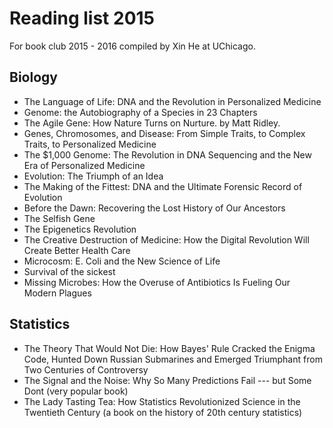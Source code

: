# Reading list 2015

For book club 2015 - 2016 compiled by Xin He at UChicago.

## Biology

- The Language of Life: DNA and the Revolution in Personalized Medicine
- Genome: the Autobiography of a Species in 23 Chapters
- The Agile Gene: How Nature Turns on Nurture. by Matt Ridley.
- Genes, Chromosomes, and Disease: From Simple Traits, to Complex Traits, to Personalized Medicine
- The $1,000 Genome: The Revolution in DNA Sequencing and the New Era of Personalized Medicine
- Evolution: The Triumph of an Idea
- The Making of the Fittest: DNA and the Ultimate Forensic Record of Evolution
- Before the Dawn: Recovering the Lost History of Our Ancestors
- The Selfish Gene
- The Epigenetics Revolution
- The Creative Destruction of Medicine: How the Digital Revolution Will Create Better Health Care
- Microcosm: E. Coli and the New Science of Life
- Survival of the sickest
- Missing Microbes: How the Overuse of Antibiotics Is Fueling Our Modern Plagues

## Statistics

- The Theory That Would Not Die: How Bayes' Rule Cracked the Enigma Code, Hunted Down Russian Submarines and Emerged Triumphant from Two Centuries of Controversy
- The Signal and the Noise: Why So Many Predictions Fail --- but Some Dont (very popular book)
- The Lady Tasting Tea: How Statistics Revolutionized Science in the Twentieth Century (a book on the history of 20th century statistics)